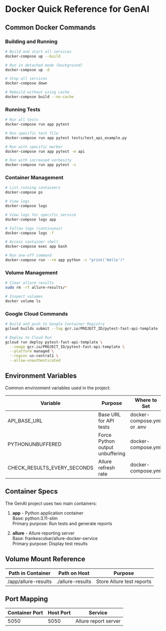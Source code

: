 # Docker Quick Reference for GenAI

## Common Docker Commands

### Building and Running

```bash
# Build and start all services
docker-compose up --build

# Run in detached mode (background)
docker-compose up -d

# Stop all services
docker-compose down

# Rebuild without using cache
docker-compose build --no-cache
```

### Running Tests

```bash
# Run all tests
docker-compose run app pytest

# Run specific test file
docker-compose run app pytest tests/test_api_example.py

# Run with specific marker
docker-compose run app pytest -m api

# Run with increased verbosity
docker-compose run app pytest -v
```

### Container Management

```bash
# List running containers
docker-compose ps

# View logs
docker-compose logs

# View logs for specific service
docker-compose logs app

# Follow logs (continuous)
docker-compose logs -f

# Access container shell
docker-compose exec app bash

# Run one-off command
docker-compose run --rm app python -c "print('Hello')"
```

### Volume Management

```bash
# Clear allure results
sudo rm -rf allure-results/*

# Inspect volumes
docker volume ls
```

### Google Cloud Commands

```bash
# Build and push to Google Container Registry
gcloud builds submit --tag gcr.io/PROJECT_ID/pytest-fast-api-template

# Deploy to Cloud Run
gcloud run deploy pytest-fast-api-template \
  --image gcr.io/PROJECT_ID/pytest-fast-api-template \
  --platform managed \
  --region us-central1 \
  --allow-unauthenticated
```

## Environment Variables

Common environment variables used in the project:

| Variable | Purpose | Where to Set |
|----------|---------|-------------|
| API_BASE_URL | Base URL for API tests | docker-compose.yml or .env |
| PYTHONUNBUFFERED | Force Python output unbuffering | docker-compose.yml |
| CHECK_RESULTS_EVERY_SECONDS | Allure refresh rate | docker-compose.yml |

## Container Specs

The GenAI project uses two main containers:

1. **app** - Python application container  
   Base: python:3.11-slim  
   Primary purpose: Run tests and generate reports

2. **allure** - Allure reporting server  
   Base: frankescobar/allure-docker-service  
   Primary purpose: Display test results

## Volume Mount Reference

| Path in Container | Path on Host | Purpose |
|-------------------|--------------|---------|
| /app/allure-results | ./allure-results | Store Allure test reports |

## Port Mapping

| Container Port | Host Port | Service |
|----------------|-----------|---------|
| 5050 | 5050 | Allure report server | 